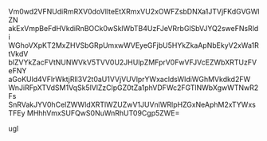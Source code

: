 Vm0wd2VFNUdiRmRXV0doVllteEtXRmxVU2xOWFZsbDNXa1JTVjFKdGVGWlZN
akExVmpBeFdHVkdiRnBOCk0wSklWbTB4UzFJeVRrbGlSbVJYQ2sweFNsRldi
WGhoVXpKT2MxZHVSbGRpUmxwWVEyeGFjbU5HYkZkaApNbEkyV2xWa1RtVkdV
blZVYkZacFVtNUNWVkV5TVV0U2JHUlpZMFprV0FwVFJVcEZWbXRTUzFVeFNY
aGoKUld4VFlrWktjRll3V2t0aU1VVjVUVlprYWxacldsWldiWGhMVkdkd2FW
WnJiRFpXTVdSM1VqSk5lVlZzClpGZ0tZa1phVDFWc2FGTlNWbXgwWTNwR2Fs
SnRVakJYV0hCelZWWldXRTlWZUZwV1JUVnlWRlpHZGxNeAphM2xTYWxsTFEy
MHhhVmxSUFQwS0NuWnRhUT09Cgp5ZWE=

ugl